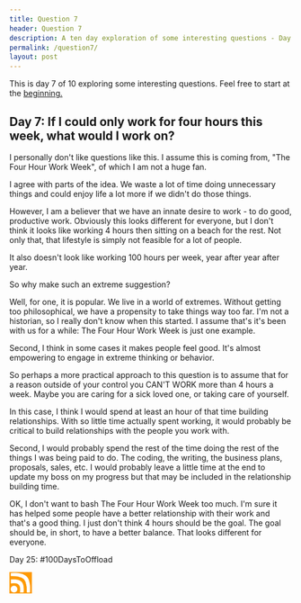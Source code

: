 ```yaml
---
title: Question 7
header: Question 7
description: A ten day exploration of some interesting questions - Day 7
permalink: /question7/
layout: post
---
```


This is day 7 of 10 exploring some interesting questions. Feel free to start at the <a href="https://rmooreblog.netlify.app/question1/">beginning.</a>

<h2> Day 7: If I could only work for four hours this week, what would I work on?</h2>

I personally don't like questions like this. I assume this is coming from, "The Four Hour Work Week", of which I am not a huge fan.

I agree with parts of the idea. We waste a lot of time doing unnecessary things and could enjoy life a lot more if we didn't do those things.

However, I am a believer that we have an innate desire to work - to do good, productive work. Obviously this looks different for everyone, but I don't think it looks like working 4 hours then sitting on a beach for the rest. Not only that, that lifestyle is simply not feasible for a lot of people.

It also doesn't look like working 100 hours per week, year after year after year.

So why make such an extreme suggestion?

Well, for one, it is popular. We live in a world of extremes. Without getting too philosophical, we have a propensity to take things way too far. I'm not a historian, so I really don't know when this started. I assume that's it's been with us for a while: The Four Hour Work Week is just one example.

Second, I think in some cases it makes people feel good. It's almost empowering to engage in extreme thinking or behavior.

So perhaps a more practical approach to this question is to assume that for a reason outside of your control you CAN'T WORK more than 4 hours a week. Maybe you are caring for a sick loved one, or taking care of yourself.

In this case, I think I would spend at least an hour of that time building relationships. With so little time actually spent working, it would probably be critical to build relationships with the people you work with.

Second, I would probably spend the rest of the time doing the rest of the things I was being paid to do. The coding, the writing, the business plans, proposals, sales, etc. I would probably leave a little time at the end to update my boss on my progress but that may be included in the relationship building time.

OK, I don't want to bash The Four Hour Work Week too much. I'm sure it has helped some people have a better relationship with their work and that's a good thing. I just don't think 4 hours should be the goal. The goal should be, in short, to have a better balance. That looks different for everyone.

Day 25: #100DaysToOffload

<a href="https://rmooreblog.netlify.app/feed.xml"><img src="/assets/images/rss_feed.jpg" style="opacity:1;" width="40"/></a>
